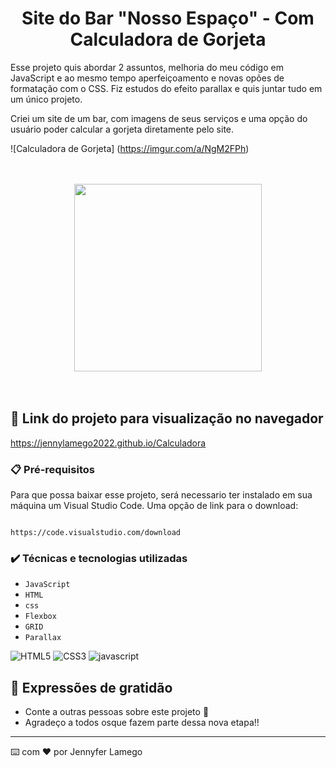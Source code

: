 # <h1 align="center"> Site do Bar "Nosso Espaço" - Com Calculadora de Gorjeta</h1>

Esse projeto quis abordar 2 assuntos, melhoria do meu código em JavaScript e ao mesmo tempo aperfeiçoamento e novas opões de formatação com o CSS. Fiz estudos do efeito parallax e quis juntar tudo em um único projeto.

Criei um site de um bar, com imagens de seus serviços e uma opção do usuário poder calcular a gorjeta diretamente pelo site.

![Calculadora de Gorjeta] (https://imgur.com/a/NgM2FPh)

<br>
<br>

<div align="center">
<img src = "https://user-images.githubusercontent.com/97410860/205438361-9403e596-775a-40e5-9ed8-95cdf505a501.jpg" width = "300px"/>
</div>

<br>
<br>


## 🚀 Link do projeto para visualização no navegador

https://jennylamego2022.github.io/Calculadora


### 📋 Pré-requisitos

Para que possa baixar esse projeto, será necessario ter instalado em sua máquina um Visual Studio Code.
Uma opção de link para o download:

```

https://code.visualstudio.com/download

```


### ✔️ Técnicas e tecnologias utilizadas

- ``JavaScript``
- ``HTML``
- ``css``
- ``Flexbox``
- ``GRID``
- ``Parallax``


![HTML5](https://user-images.githubusercontent.com/109250801/201540543-9f1b15fe-c9ad-4df3-838a-a5a37138c311.png)
![CSS3](https://user-images.githubusercontent.com/109250801/201540546-9fa528be-4b05-4424-8e63-a93c2268cd43.png)
![javascript](https://user-images.githubusercontent.com/109250801/202785928-79bba976-75ce-41ed-b427-26e541680893.png)

## 🎁 Expressões de gratidão

* Conte a outras pessoas sobre este projeto 📢
* Agradeço a todos osque fazem parte dessa nova etapa!! 


---
⌨️ com ❤️ por Jennyfer Lamego